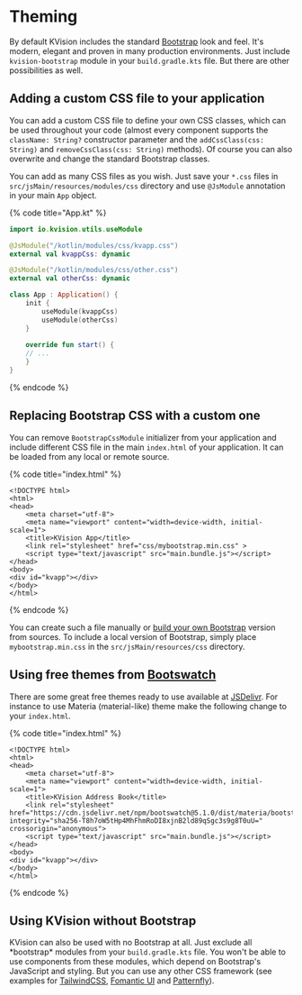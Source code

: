 # Theming

By default KVision includes the standard [Bootstrap](https://getbootstrap.com/) look and feel. It's modern, elegant and proven in many production environments. Just include `kvision-bootstrap` module in your `build.gradle.kts` file. But there are other possibilities as well.&#x20;

## Adding a custom CSS file to your application

You can add a custom CSS file to define your own CSS classes, which can be used throughout your code (almost every component supports the `className: String?` constructor parameter and the `addCssClass(css: String)` and `removeCssClass(css: String)` methods). Of course you can also overwrite and change the standard Bootstrap classes.

You can add as many CSS files as you wish. Just save your `*.css` files in `src/jsMain/resources/modules/css` directory and use `@JsModule` annotation in your main `App` object.

{% code title="App.kt" %}
```kotlin
import io.kvision.utils.useModule

@JsModule("/kotlin/modules/css/kvapp.css")
external val kvappCss: dynamic

@JsModule("/kotlin/modules/css/other.css")
external val otherCss: dynamic

class App : Application() {
    init {
        useModule(kvappCss)
        useModule(otherCss)
    }
    
    override fun start() {
    // ...
    }
}
```
{% endcode %}

## Replacing Bootstrap CSS with a custom one

You can remove `BootstrapCssModule` initializer from your application and include different CSS file in the main `index.html` of your application. It can be loaded from any local or remote source.

{% code title="index.html" %}
```markup
<!DOCTYPE html>
<html>
<head>
    <meta charset="utf-8">
    <meta name="viewport" content="width=device-width, initial-scale=1">
    <title>KVision App</title>
    <link rel="stylesheet" href="css/mybootstrap.min.css" >
    <script type="text/javascript" src="main.bundle.js"></script>
</head>
<body>
<div id="kvapp"></div>
</body>
</html>
```
{% endcode %}

You can create such a file manually or [build your own Bootstrap](https://getbootstrap.com/docs/5.1/customize/overview/) version from sources. To include a local version of Bootstrap, simply place `mybootstrap.min.css` in the `src/jsMain/resources/css` directory.

## Using free themes from [Bootswatch](https://bootswatch.com/)

There are some great free themes ready to use available at [JSDelivr](https://www.jsdelivr.com/package/npm/bootswatch). For instance to use Materia (material-like) theme make the following change to your `index.html`.

{% code title="index.html" %}
```markup
<!DOCTYPE html>
<html>
<head>
    <meta charset="utf-8">
    <meta name="viewport" content="width=device-width, initial-scale=1">
    <title>KVision Address Book</title>
    <link rel="stylesheet" href="https://cdn.jsdelivr.net/npm/bootswatch@5.1.0/dist/materia/bootstrap.min.css" integrity="sha256-T8h7oW5tHp4MhFhmRoDI8xjnB2ld89qSgc3s9g8T0uU=" crossorigin="anonymous">
    <script type="text/javascript" src="main.bundle.js"></script>
</head>
<body>
<div id="kvapp"></div>
</body>
</html>
```
{% endcode %}

## Using KVision without Bootstrap

KVision can also be used with no Bootstrap at all. Just exclude all \*bootstrap\* modules from your `build.gradle.kts` file. You won't be able to use components from these modules, which depend on Bootstrap's JavaScript and styling. But you can use any other CSS framework (see examples for [TailwindCSS](https://github.com/rjaros/kvision-examples/tree/master/tailwindcss), [Fomantic UI](https://github.com/rjaros/kvision-examples/tree/master/fomantic) and [Patternfly](https://github.com/rjaros/kvision-examples/tree/master/patternfly)).&#x20;

